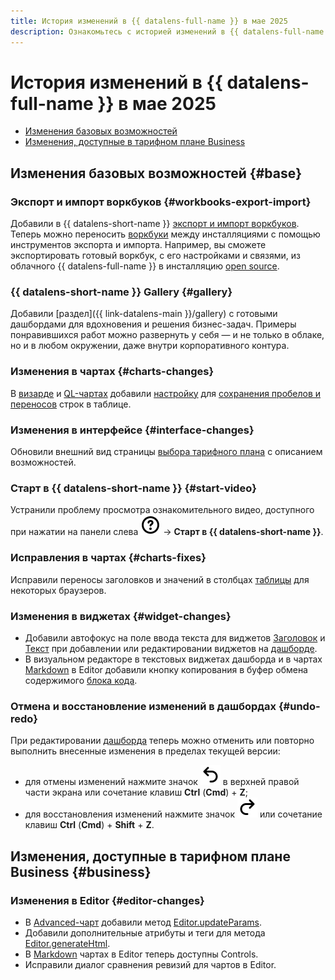 ```yaml
---
title: История изменений в {{ datalens-full-name }} в мае 2025
description: Ознакомьтесь с историей изменений в {{ datalens-full-name }} за май 2025.
---
```


# История изменений в {{ datalens-full-name }} в мае 2025


* [Изменения базовых возможностей](#base)
* [Изменения, доступные в тарифном плане Business](#business)

## Изменения базовых возможностей {#base}

### Экспорт и импорт воркбуков {#workbooks-export-import}

Добавили в {{ datalens-short-name }} [экспорт и импорт воркбуков](../workbooks-collections/export-and-import.md). Теперь можно переносить [воркбуки](../workbooks-collections/index.md) между инсталляциями с помощью инструментов экспорта и импорта. Например, вы сможете экспортировать готовый воркбук, с его настройками и связями, из облачного {{ datalens-full-name }} в инсталляцию [open source](https://datalens.tech).

### {{ datalens-short-name }} Gallery {#gallery}

Добавили [раздел]({{ link-datalens-main }}/gallery) с готовыми дашбордами для вдохновения и решения бизнес-задач. Примеры понравившихся работ можно развернуть у себя — и не только в облаке, но и в любом окружении, даже внутри корпоративного контура.




### Изменения в чартах {#charts-changes}

В [визарде](../concepts/chart/dataset-based-charts.md) и [QL-чартах](../concepts/chart/ql-charts.md) добавили [настройку](../concepts/chart/settings.md#common-settings) для [сохранения пробелов и переносов](../visualization-ref/table-chart.md#spaces-and-line-breaks) строк в таблице.

### Изменения в интерфейсе {#interface-changes}

Обновили внешний вид страницы [выбора тарифного плана](../settings/service-plan.md#change-service-plan) с описанием возможностей.

### Старт в {{ datalens-short-name }} {#start-video}

Устранили проблему просмотра ознакомительного видео, доступного при нажатии на панели слева ![image](../../_assets/console-icons/circle-question.svg) → **Старт в {{ datalens-short-name }}**.


### Исправления в чартах {#charts-fixes}



Исправили переносы заголовков и значений в столбцах [таблицы](../visualization-ref/table-chart.md) для некоторых браузеров.


### Изменения в виджетах {#widget-changes}

* Добавили автофокус на поле ввода текста для виджетов [Заголовок](../dashboard/widget.md#title) и [Текст](../dashboard/widget.md#text) при добавлении или редактировании виджетов на [дашборде](../concepts/dashboard.md).
* В визуальном редакторе в текстовых виджетах дашборда и в чартах [Markdown](../charts/editor/widgets/markdown.md) в Editor добавили кнопку копирования в буфер обмена содержимого [блока кода](../dashboard/markdown.md#code).

### Отмена и восстановление изменений в дашбордах {#undo-redo}

При редактировании [дашборда](../concepts/dashboard.md) теперь можно отменить или повторно выполнить внесенные изменения в пределах текущей версии:

* для отмены изменений нажмите значок ![image](../../_assets/console-icons/arrow-uturn-ccw-left.svg) в верхней правой части экрана или сочетание клавиш **Ctrl** (**Cmd**) + **Z**;
* для восстановления изменений нажмите значок ![image](../../_assets/console-icons/arrow-uturn-cw-right.svg) или сочетание клавиш **Ctrl** (**Cmd**) + **Shift** + **Z**.


## Изменения, доступные в тарифном плане Business {#business}

### Изменения в Editor {#editor-changes}

* В [Advanced-чарт](../charts/editor/widgets/advanced.md) добавили метод [Editor.updateParams](../charts/editor/methods.md#update-params).
* Добавили дополнительные атрибуты и теги для метода [Editor.generateHtml](../charts/editor/methods.md#gen-html).
* В [Markdown](../charts/editor/widgets/markdown.md) чартах в Editor теперь доступны Controls.
* Исправили диалог сравнения ревизий для чартов в Editor.

